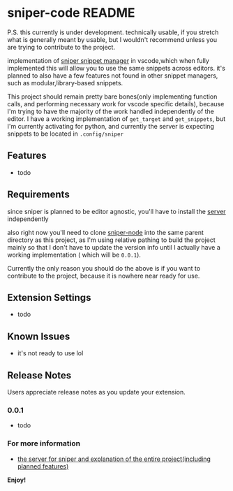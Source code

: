 # sniper-code README

P.S. this currently is under development. technically usable, if you stretch what is generally meant by usable, but I wouldn't recommend unless you are trying to contribute to the project. 

implementation of [sniper snippet manager](https://github.com/skewballfox/sniper) in vscode,which when fully implemented this will allow you to use the same snippets across editors. it's planned to also have a few features not found in other snippet managers, such as modular,library-based snippets.

This project should remain pretty bare bones(only implementing function calls, and performing necessary work for vscode specific details), because I'm trying to have the majority of the work handled independently of the editor. I have a working implementation of `get_target` and `get_snippets`, but I'm currently activating for python, and currently the server is expecting snippets to be located in `.config/sniper`

## Features

- todo

## Requirements

since sniper is planned to be editor agnostic, you'll have to install the [server](https://github.com/skewballfox/sniper) independently

also right now you'll need to clone [sniper-node](https://github.com/skewballfox/sniper-node) into the same parent directory as this project, as I'm using relative pathing to build the project mainly so that I don't have to update the version info until I actually have a working implementation ( which will be `0.0.1`).

Currently the only reason you should do the above is if you want to contribute to the project, because it is nowhere near ready for use.

## Extension Settings

- todo


## Known Issues

- it's not ready to use lol

## Release Notes

Users appreciate release notes as you update your extension.

### 0.0.1

- todo

### For more information

- [the server for sniper and explanation of the entire project(including planned features)](https://github.com/skewballfox/sniper)

**Enjoy!**
